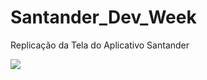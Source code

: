 # Santander_Dev_Week
 Replicação da Tela do Aplicativo Santander
 
 ![]("https://github.com/mathfirewall/Santander_Dev_Week/blob/main/video/gitHub.mp4")

